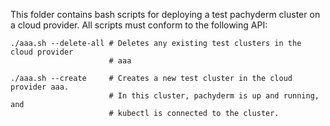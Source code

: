 This folder contains bash scripts for deploying a test pachyderm cluster on a
cloud provider. All scripts must conform to the following API:

```
./aaa.sh --delete-all # Deletes any existing test clusters in the cloud provider
                      # aaa

./aaa.sh --create     # Creates a new test cluster in the cloud provider aaa.
                      # In this cluster, pachyderm is up and running, and
                      # kubectl is connected to the cluster.
```
